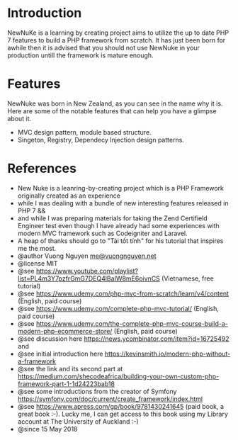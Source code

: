 # Introduction

NewNuKe is a learning by creating project aims to utilize the up to date PHP 7 features to build a PHP framework from scratch. It has just been born for awhile then it is advised that you should not use NewNuke in your production untill the framework is mature enough. 

# Features

NewNuke was born in New Zealand, as you can see in the name why it is. Here are some of the notable features that can help you have a glimpse about it.

- MVC design pattern, module based structure.
- Singeton, Registry, Dependecy Injection design patterns.

# References

* New Nuke is a leanring-by-creating project which is a PHP Framework originally created as an experience
* while I was dealing with a  bundle of new interesting features released in PHP 7 && 
* and while I was preparing materials for taking the Zend Certifield Engineer test even though I have already had some experiences with modern MVC framework such as Codeigniter and Laravel.
* A heap of thanks should go to "Tài tốt tính" for his tutorial that inspires me the most.
* @author Vuong Nguyen me@vuongnguyen.net
* @license MIT
* @see https://www.youtube.com/playlist?list=PL4m3Y7pzfrGmG7DEQ4lBaIW8mE6oivnCS (Vietnamese, free tutorial)
* @see https://www.udemy.com/php-mvc-from-scratch/learn/v4/content (English, paid course)
* @see https://www.udemy.com/complete-php-mvc-tutorial/ (English, paid course)
* @see https://www.udemy.com/the-complete-php-mvc-course-build-a-modern-php-ecommerce-store/ (English, paid course)
* @see discussion here https://news.ycombinator.com/item?id=16725492 and 
* @see initial introduction here https://kevinsmith.io/modern-php-without-a-framework
* @see the link and its second part at https://medium.com/shecodeafrica/building-your-own-custom-php-framework-part-1-1d24223bab18
* @see some introductions from the creator of Symfony https://symfony.com/doc/current/create_framework/index.html
* @see https://www.apress.com/gp/book/9781430241645 (paid book, a great book :-). Lucky me, I can get access to this book using my Library account at The University of Auckland :-)
* @since 15 May 2018

